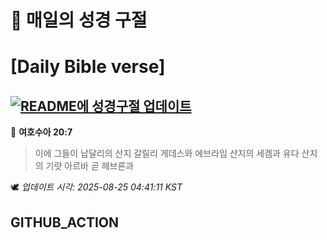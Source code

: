 # 🙏 매일의 성경 구절
# [Daily Bible verse]
## [![README에 성경구절 업데이트](https://github.com/DONGSUKA/first_test/actions/workflows/update-readme-bible.yml/badge.svg)](https://github.com/DONGSUKA/first_test/actions/workflows/update-readme-bible.yml)
<!-- START_BIBLE_VERSE -->
📖 **여호수아 20:7**
> 이에 그들이 납달리의 산지 갈릴리 게데스와 에브라임 산지의 세겜과 유다 산지의 기럇 아르바 곧 헤브론과

🕊️ _업데이트 시각: 2025-08-25 04:41:11 KST_
  <!-- END_BIBLE_VERSE -->
## GITHUB_ACTION

